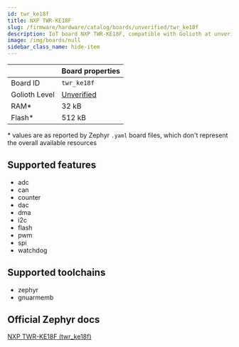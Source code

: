```yaml
---
id: twr_ke18f
title: NXP TWR-KE18F
slug: /firmware/hardware/catalog/boards/unverified/twr_ke18f
description: IoT board NXP TWR-KE18F, compatible with Golioth at unverified level.
image: /img/boards/null
sidebar_class_name: hide-item
---
```


[//]: # (This is an auto-generated file, do not edit! Changes to it will be lost upon re-generation)



|                | Board properties     |
| -------------  | -------------------- |
| Board ID       | `twr_ke18f` |
| Golioth Level  | [Unverified](/firmware/hardware#unverified-boards) |
| RAM*           | 32 kB |
| Flash*         | 512 kB |

\* values are as reported by Zephyr `.yaml` board files, which don't represent the overall available resources



## Supported features

* adc
* can
* counter
* dac
* dma
* i2c
* flash
* pwm
* spi
* watchdog

## Supported toolchains

* zephyr
* gnuarmemb

## Official Zephyr docs

[NXP TWR-KE18F (twr_ke18f)](https://docs.zephyrproject.org/latest/boards/nxp/twr_ke18f/doc/index.html)
